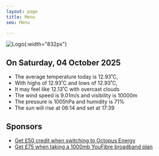 ```yaml
---
layout: page
title: Menu
seo: Menu

---
```


![Logo](/images/logo.jpg){:width="832px"}

<!-- weather_marker starts -->
## On Saturday, 04 October 2025

- The average temperature today is 12.93˚C,
- With highs of 12.93˚C and lows of 12.93˚C,
- It may feel like 12.13˚C with overcast clouds
- The wind speed is 9.01m/s and visibility is 10000m
- The pressure is 1005hPa and humidity is 71%
- The sun will rise at 06:14 and set at 17:39

<!-- weather_marker ends -->

## Sponsors

- [Get £50 credit when switching to Octopus Energy](https://bit.ly/3oD1nnS)
- [Get £75 when taking a 1000mb YouFibre broadband plan](https://aklam.io/91zWhU?)
